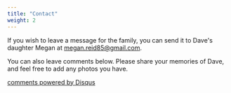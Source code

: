 ```yaml
---
title: "Contact"
weight: 2
---
```


If you wish to leave a message for the family, you can send it to Dave's daughter Megan at [megan.reid85@gmail.com](mailto:megan.reid85+dave@gmail.com).

You can also leave comments below. Please share your memories of Dave, and feel free to add any photos you have.

<div id="disqus_thread"></div>
<script type="text/javascript">
(function() {
    if (window.location.hostname == "localhost")
        return;
    var dsq = document.createElement('script'); dsq.type = 'text/javascript'; dsq.async = true;
    var disqus_shortname = 'dave-reid-memorial';
    dsq.src = '//' + disqus_shortname + '.disqus.com/embed.js';
    (document.getElementsByTagName('head')[0] || document.getElementsByTagName('body')[0]).appendChild(dsq);
})();
</script>
<a href="http://disqus.com/" class="dsq-brlink">comments powered by <span class="logo-disqus">Disqus</span></a>
